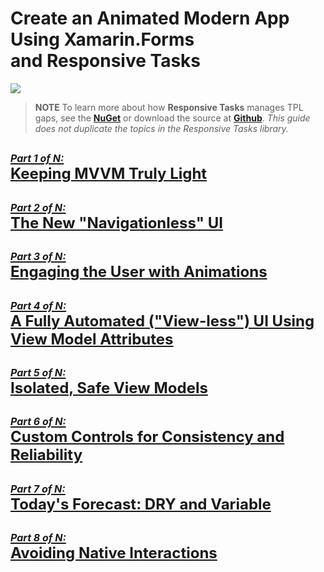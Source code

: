 
# Create an Animated Modern App </br> Using Xamarin.Forms </br> and Responsive Tasks

![](https://gitlab.com/marcusts1/nugetimages/-/raw/master/Modern_App_Demo_Master_FINAL.gif)

>**NOTE**
To learn more about how <b>Responsive Tasks</b> manages TPL gaps, see the <B>[NuGet](https://www.nuget.org/packages/Com.MarcusTS.ResponsiveTasks/)</B> or download the source at <B>[Github](https://github.com/marcusts/Com.MarcusTS.ResponsiveTasks)</B>.  <I>This guide does not duplicate the topics in the Responsive Tasks library.</I>

## [<font size="3"><I>Part 1 of N:</I></font></BR><font size="5"><B>Keeping MVVM Truly Light</B></font>](https://github.com/marcusts/Com.MarcusTS.ModernAppDemo/blob/main/ModernAppDemo_1.md)
## [<font size="3"><I>Part 2 of N:</I></font></BR><font size="5"><B>The New "Navigationless" UI</B></font>](https://github.com/marcusts/Com.MarcusTS.ModernAppDemo/blob/main/ModernAppDemo_2.md)
## [<font size="3"><I>Part 3 of N:</I></font></BR><font size="5"><B>Engaging the User with Animations</B></font>](https://github.com/marcusts/Com.MarcusTS.ModernAppDemo/blob/main/ModernAppDemo_3.md)
## [<font size="3"><I>Part 4 of N:</I></font></BR><font size="5"><B>A Fully Automated ("View-less") UI Using View Model Attributes</B></font>](https://github.com/marcusts/Com.MarcusTS.ModernAppDemo/blob/main/ModernAppDemo_4.md)
## [<font size="3"><I>Part 5 of N:</I></font></BR><font size="5"><B>Isolated, Safe View Models</B></font>](https://github.com/marcusts/Com.MarcusTS.ModernAppDemo/blob/main/ModernAppDemo_5.md)
## [<font size="3"><I>Part 6 of N:</I></font></BR><font size="5"><B>Custom Controls for Consistency and Reliability</B></font>](https://github.com/marcusts/Com.MarcusTS.ModernAppDemo/blob/main/ModernAppDemo_6.md)
## [<font size="3"><I>Part 7 of N:</I></font></BR><font size="5"><B>Today's Forecast: DRY and Variable</B></font>](https://github.com/marcusts/Com.MarcusTS.ModernAppDemo/blob/main/ModernAppDemo_7.md)
## [<font size="3"><I>Part 8 of N:</I></font></BR><font size="5"><B>Avoiding Native Interactions</B></font>](https://github.com/marcusts/Com.MarcusTS.ModernAppDemo/blob/main/ModernAppDemo_8.md)
